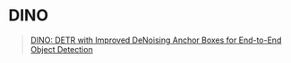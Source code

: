# DINO

> [DINO: DETR with Improved DeNoising Anchor Boxes for End-to-End Object Detection](https://arxiv.org/abs/2203.03605)
